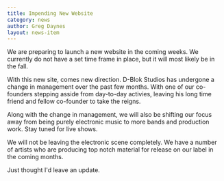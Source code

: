 ```yaml
---
title: Impending New Website
category: news
author: Greg Daynes
layout: news-item
---
```

We are preparing to launch a new website in the coming weeks. We currently do not have a set time frame in place, but it will most likely be in the fall.

With this new site, comes new direction. D-Blok Studios has undergone a change in management over the past few months. With one of our co-founders stepping asside from day-to-day activies, leaving his long time friend and fellow co-founder to take the reigns.

Along with the change in management, we will also be shifting our focus away from being purely electronic music to more bands and production work. Stay tuned for live shows.

We will not be leaving the electronic scene completely. We have a number of artists who are producing top notch material for release on our label in the coming months.

Just thought I'd leave an update.